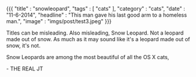 {{{
    "title"    : "snowleopard",
    "tags"     : [ "cats" ],
    "category" : "cats",
    "date"     : "11-6-2014",
    "headline" : "This man gave his last good arm to a homeless man.",
    "image"    : "imgs/post/test3.jpeg"
}}}

Titles can be misleading. Also misleading, Snow Leopard. Not a leopard made out of snow. As much as it may sound like it's a leopard made out of snow, it's not.

Snow Leopards are among the most beautiful of all the OS X cats,

\- THE REAL JT


